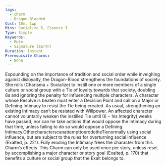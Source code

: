 ```yaml
---
tags:
  - charm
  - Dragon-Blooded
Cost: 10m, 1wp
Mins: Socialize 5, Essence 3
Type: Simple
Keywords:
  - Mute
  - Signature (Earth)
Duration: Instant
Prerequisite Charms:
  - None
---
```

Expounding on the importance of tradition and social order while inveighing against disloyalty, the Dragon-Blood strengthens the foundations of society. She rolls (Charisma + Socialize) to instill one or more members of a single culture or social group with a Tie of loyalty towards that society, doubling 8s and ignoring the penalty for influencing multiple characters. A character whose Resolve is beaten must enter a Decision Point and call on a Major or Defining Intimacy to resist the Tie being created. As usual, strengthening an existing Intimacy can’t be resisted with Willpower. An affected character cannot voluntarily weaken the instilled Tie until (6 − his Integrity) weeks have passed, nor can he take actions that would oppose the Intimacy during that time, unless failing to do so would oppose a Defining Intimacy.OthercharacterscanattempttoerodetheTienormally using social influence, but are subject to the rules for overturning social influence (Exalted, p. 221). Fully eroding the Intimacy frees the character from this Charm’s effects. This Charm can only be used once per story, unless reset by accomplishing a major character or story goal (Exalted, p. 170) that benefits a culture or social group that the Exalt belongs to.